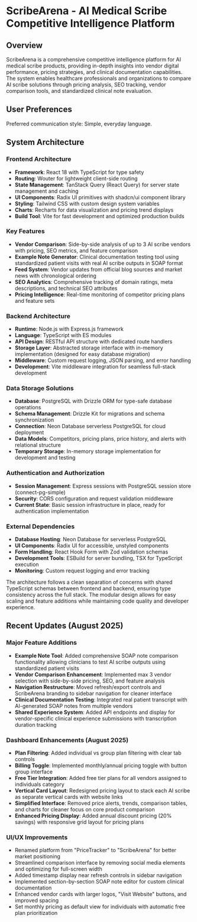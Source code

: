 # ScribeArena - AI Medical Scribe Competitive Intelligence Platform

## Overview

ScribeArena is a comprehensive competitive intelligence platform for AI medical scribe products, providing in-depth insights into vendor digital performance, pricing strategies, and clinical documentation capabilities. The system enables healthcare professionals and organizations to compare AI scribe solutions through pricing analysis, SEO tracking, vendor comparison tools, and standardized clinical note evaluation.

## User Preferences

Preferred communication style: Simple, everyday language.

## System Architecture

### Frontend Architecture
- **Framework**: React 18 with TypeScript for type safety
- **Routing**: Wouter for lightweight client-side routing
- **State Management**: TanStack Query (React Query) for server state management and caching
- **UI Components**: Radix UI primitives with shadcn/ui component library
- **Styling**: Tailwind CSS with custom design system variables
- **Charts**: Recharts for data visualization and pricing trend displays
- **Build Tool**: Vite for fast development and optimized production builds

### Key Features
- **Vendor Comparison**: Side-by-side analysis of up to 3 AI scribe vendors with pricing, SEO metrics, and feature comparison
- **Example Note Generator**: Clinical documentation testing tool using standardized patient visits with real AI scribe outputs in SOAP format
- **Feed System**: Vendor updates from official blog sources and market news with chronological ordering
- **SEO Analytics**: Comprehensive tracking of domain ratings, meta descriptions, and technical SEO attributes
- **Pricing Intelligence**: Real-time monitoring of competitor pricing plans and feature sets

### Backend Architecture
- **Runtime**: Node.js with Express.js framework
- **Language**: TypeScript with ES modules
- **API Design**: RESTful API structure with dedicated route handlers
- **Storage Layer**: Abstracted storage interface with in-memory implementation (designed for easy database migration)
- **Middleware**: Custom request logging, JSON parsing, and error handling
- **Development**: Vite middleware integration for seamless full-stack development

### Data Storage Solutions
- **Database**: PostgreSQL with Drizzle ORM for type-safe database operations
- **Schema Management**: Drizzle Kit for migrations and schema synchronization
- **Connection**: Neon Database serverless PostgreSQL for cloud deployment
- **Data Models**: Competitors, pricing plans, price history, and alerts with relational structure
- **Temporary Storage**: In-memory storage implementation for development and testing

### Authentication and Authorization
- **Session Management**: Express sessions with PostgreSQL session store (connect-pg-simple)
- **Security**: CORS configuration and request validation middleware
- **Current State**: Basic session infrastructure in place, ready for authentication implementation

### External Dependencies
- **Database Hosting**: Neon Database for serverless PostgreSQL
- **UI Components**: Radix UI for accessible, unstyled components
- **Form Handling**: React Hook Form with Zod validation schemas
- **Development Tools**: ESBuild for server bundling, TSX for TypeScript execution
- **Monitoring**: Custom request logging and error tracking

The architecture follows a clean separation of concerns with shared TypeScript schemas between frontend and backend, ensuring type consistency across the full stack. The modular design allows for easy scaling and feature additions while maintaining code quality and developer experience.

## Recent Updates (August 2025)

### Major Feature Additions
- **Example Note Tool**: Added comprehensive SOAP note comparison functionality allowing clinicians to test AI scribe outputs using standardized patient visits
- **Vendor Comparison Enhancement**: Implemented max 3 vendor selection with side-by-side pricing, SEO, and feature analysis
- **Navigation Restructure**: Moved refresh/export controls and ScribeArena branding to sidebar navigation for cleaner interface
- **Clinical Documentation Testing**: Integrated real patient transcript with AI-generated SOAP notes from multiple vendors
- **Shared Experience System**: Added API endpoints and display for vendor-specific clinical experience submissions with transcription duration tracking

### Dashboard Enhancements (August 2025)
- **Plan Filtering**: Added individual vs group plan filtering with clear tab controls
- **Billing Toggle**: Implemented monthly/annual pricing toggle with button group interface
- **Free Tier Integration**: Added free tier plans for all vendors assigned to individuals category
- **Vertical Card Layout**: Redesigned pricing layout to stack each AI scribe as separate vertical cards with website links
- **Simplified Interface**: Removed price alerts, trends, comparison tables, and charts for cleaner focus on core product comparison
- **Enhanced Pricing Display**: Added annual discount pricing (20% savings) with responsive grid layout for pricing plans

### UI/UX Improvements
- Renamed platform from "PriceTracker" to "ScribeArena" for better market positioning
- Streamlined comparison interface by removing social media elements and optimizing for full-screen width
- Added timestamp display near refresh controls in sidebar navigation
- Implemented section-by-section SOAP note editor for custom clinical documentation
- Enhanced vendor cards with larger logos, "Visit Website" buttons, and improved spacing
- Set monthly pricing as default view for individuals with automatic free plan prioritization
